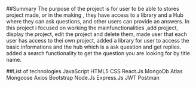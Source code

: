 ##Summary
The purpose of the project is for user to be able to stores project made, or in the making , they have access to a library and a Hub where they can ask questions,
and other users can provide an answers. In this project i focused on working the mainfunctionalities ,add projject, display the project, edit the project and delete them, made user that each user has access to thei own project, added a library for user to access the basic informations  and the hub which is a ask question and get replies. added a search functionality to get the question you are looking for by title name.

##List of technologies
JavaScript
HTML5
CSS
React.Js
MongoDb Atlas
Mongoose
Axios
Bootstrap
Node.Js
Express.Js
JWT
Postman

